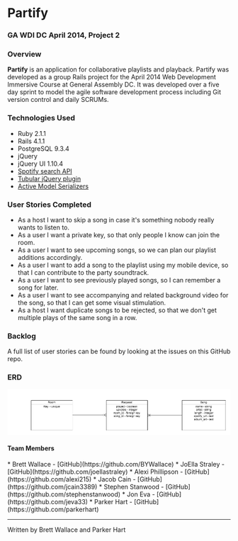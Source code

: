 # Partify

### GA WDI DC April 2014, Project 2

### Overview

**Partify** is an application for collaborative playlists and playback. Partify was developed as a group Rails project for the April 2014 Web Development Immersive Course at General Assembly DC. It was developed over a five day sprint to model the agile software development process including Git version control and daily SCRUMs.

### Technologies Used

* Ruby 2.1.1
* Rails 4.1.1
* PostgreSQL 9.3.4
* jQuery
* jQuery UI 1.10.4
* [Spotify search API](https://developer.spotify.com/web-api/)
* [Tubular jQuery plugin](http://www.seanmccambridge.com/tubular/)
* [Active Model Serializers](https://github.com/rails-api/active_model_serializers)

### User Stories Completed

* As a host I want to skip a song in case it's something nobody really wants to listen to.
* As a user I want a private key, so that only people I know can join the room.
* As a user I want to see upcoming songs, so we can plan our playlist additions accordingly.
* As a user I want to add a song to the playlist using my mobile device, so that I can contribute to the party soundtrack.
* As a user I want to see previously played songs, so I can remember a song for later.
* As a user I want to see accompanying and related background video for the song, so that I can get some visual stimulation.
* As a host I want duplicate songs to be rejected, so that we don't get multiple plays of the same song in a row.

### Backlog

A full list of user stories can be found by looking at the issues on this GitHub repo.

### ERD

<img src="/blob/master/party_playlist.png">

<h4>Team Members</h4>
* Brett Wallace - [GitHub](https://github.com/BYWallace)
* JoElla Straley - [GitHub](https://github.com/joellastraley)
* Alexi Phillipson - [GitHub](https://github.com/alexi215)
* Jacob Cain - [GitHub](https://github.com/jcain3389)
* Stephen Stanwood - [GitHub](https://github.com/stephenstanwood)
* Jon Eva - [GitHub](https://github.com/jeva33)
* Parker Hart - [GitHub](https://github.com/parkerhart)

***
Written by Brett Wallace and Parker Hart



